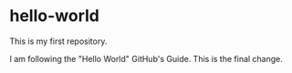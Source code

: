 # hello-world
This is my first repository. 

I am following the "Hello World" GitHub's Guide.
This is the final change.
